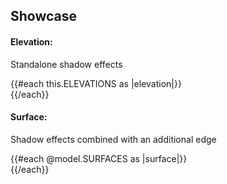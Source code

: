 ## Showcase

<section data-test-percy data-section="showcase">
  
  <h4 class="dummy-h4">Elevation:</h4>
  <p class="dummy-paragraph">Standalone shadow effects</p>
  <div class="dummy-elevation-sample">
    {{#each this.ELEVATIONS as |elevation|}}
      <div class="hds-elevation-{{elevation}}">
        <Doc::Placeholder @text={{elevation}} @width="100" @height="100" @background="transparent" />
      </div>
    {{/each}}
  </div>
  <h4 class="dummy-h4">Surface:</h4>
  <p class="dummy-paragraph">Shadow effects combined with an additional edge</p>
  <div class="dummy-elevation-sample">
    {{#each @model.SURFACES as |surface|}}
      <div class="hds-surface-{{surface}}">
        <Doc::Placeholder @text={{surface}} @width="100" @height="100" @background="transparent" />
      </div>
    {{/each}}
  </div>
</section>